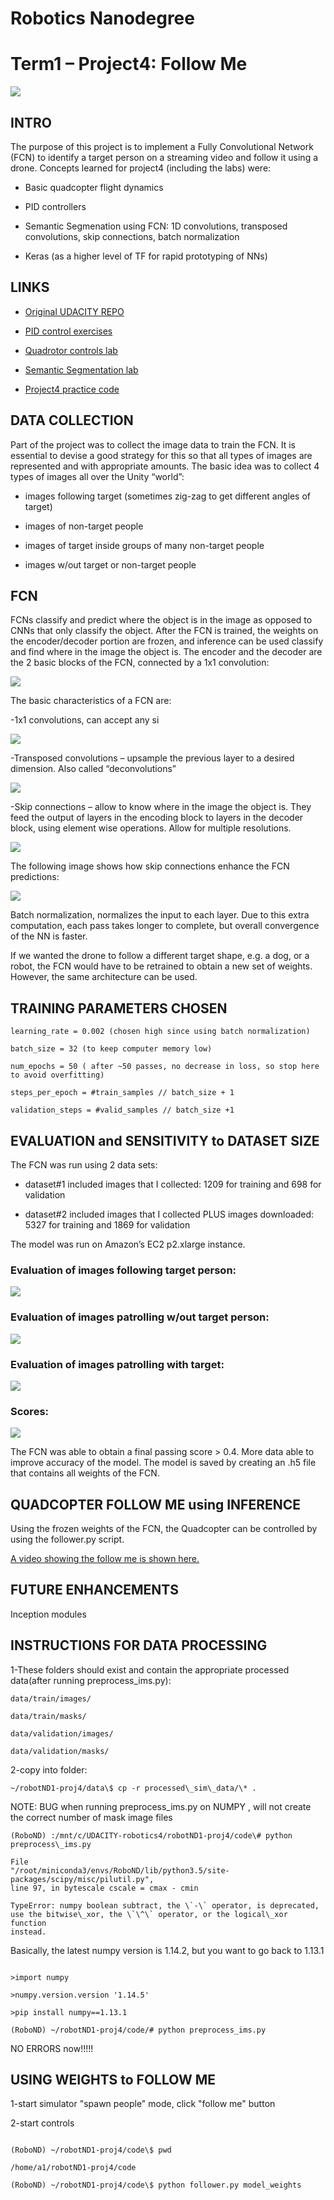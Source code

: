 # Robotics Nanodegree #

# Term1 – Project4: Follow Me #

![](./media/caudaz_followme_modelweights_720p_18to48sec_569x320p_10fps.gif)

## INTRO ##

The purpose of this project is to implement a Fully Convolutional
Network (FCN) to identify a target person on a streaming video and
follow it using a drone. Concepts learned for project4 (including the
labs) were:

* Basic quadcopter flight dynamics

* PID controllers

* Semantic Segmenation using FCN: 1D convolutions, transposed convolutions, skip connections, batch
normalization

* Keras (as a higher level of TF for rapid prototyping of NNs)

## LINKS ##

* [Original UDACITY REPO](https://github.com/udacity/RoboND-DeepLearning-Project)

* [PID control exercises](https://github.com/caudaz/robotND1-proj4_PID_control)

* [Quadrotor controls lab](https://github.com/caudaz/robotND1-proj4_Quadrotor_PID)

* [Semantic Segmentation lab](https://github.com/caudaz/robotND1-proj4_Segmentation_Lab)

* [Project4 practice code](https://google.com)

## DATA COLLECTION ##

Part of the project was to collect the image data to train the FCN. It
is essential to devise a good strategy for this so that all types of
images are represented and with appropriate amounts. The basic idea was
to collect 4 types of images all over the Unity “world”:

* images following target (sometimes zig-zag to get different angles of
target)

* images of non-target people

* images of target inside groups of many non-target people

* images w/out target or non-target people

## FCN ##

FCNs classify and predict where the object is in the image as opposed to
CNNs that only classify the object. After the FCN is trained, the
weights on the encoder/decoder portion are frozen, and inference can be
used classify and find where in the image the object is. The encoder and
the decoder are the 2 basic blocks of the FCN, connected by a 1x1
convolution:

![](./media/FCN_encoder_decoder.jpg)

The basic characteristics of a FCN are:

-1x1 convolutions, can accept any si

![](./media/1x1_convolution.jpg)

-Transposed convolutions – upsample the previous layer to a desired
dimension. Also called “deconvolutions”

![](./media/transposed_convolutions.jpg)

-Skip connections – allow to know where in the image the object is. They
feed the output of layers in the encoding block to layers in the decoder
block, using element wise operations. Allow for multiple resolutions.

![](./media/skip_connections.jpg)

The following image shows how skip connections enhance the FCN
predictions:

![](./media/FCN_comparison_vs_nonFCN.jpg)

Batch normalization, normalizes the input to each layer. Due to this
extra computation, each pass takes longer to complete, but overall
convergence of the NN is faster.

If we wanted the drone to follow a different target shape, e.g. a dog,
or a robot, the FCN would have to be retrained to obtain a new set of
weights. However, the same architecture can be used.

## TRAINING PARAMETERS CHOSEN ##

```
learning_rate = 0.002 (chosen high since using batch normalization)

batch_size = 32 (to keep computer memory low)

num_epochs = 50 ( after ~50 passes, no decrease in loss, so stop here
to avoid overfitting)

steps_per_epoch = #train_samples // batch_size + 1

validation_steps = #valid_samples // batch_size +1
```

## EVALUATION and SENSITIVITY to DATASET SIZE ##

The FCN was run using 2 data sets:

* dataset\#1 included images that I collected: 1209 for training and 698
for validation

* dataset\#2 included images that I collected PLUS images downloaded:
5327 for training and 1869 for validation

The model was run on Amazon’s EC2 p2.xlarge instance.

### Evaluation of images following target person: ###

![](./media/eval1.jpg)

### Evaluation of images patrolling w/out target person: ###

![](./media/eval2.jpg)

### Evaluation of images patrolling with target: ###

![](./media/eval3.jpg)

### Scores: ####

![](./media/scores.jpg)

The FCN was able to obtain a final passing score &gt; 0.4. More data
able to improve accuracy of the model. The model is saved by creating an
.h5 file that contains all weights of the FCN.

## QUADCOPTER FOLLOW ME using INFERENCE ##

Using the frozen weights of the FCN, the Quadcopter can be controlled by
using the follower.py script.

[A video showing the follow me is shown here.](./media/caudaz_followme_modelweights_720p.mp4)

## FUTURE ENHANCEMENTS ##

Inception modules

## INSTRUCTIONS FOR DATA PROCESSING ##

1-These folders should exist and contain the appropriate processed
data(after running preprocess\_ims.py):

```
data/train/images/

data/train/masks/

data/validation/images/

data/validation/masks/
```

2-copy into folder: 
```
~/robotND1-proj4/data\$ cp -r processed\_sim\_data/\* .
```

NOTE: BUG when running preprocess\_ims.py on NUMPY , will not create the
correct number of mask image files

```
(RoboND) :/mnt/c/UDACITY-robotics4/robotND1-proj4/code\# python
preprocess\_ims.py

File
"/root/miniconda3/envs/RoboND/lib/python3.5/site-packages/scipy/misc/pilutil.py",
line 97, in bytescale cscale = cmax - cmin

TypeError: numpy boolean subtract, the \`-\` operator, is deprecated,
use the bitwise\_xor, the \`\^\` operator, or the logical\_xor function
instead.
```

Basically, the latest numpy version is 1.14.2, but you want to go back
to 1.13.1
```

>import numpy

>numpy.version.version '1.14.5'

>pip install numpy==1.13.1

(RoboND) ~/robotND1-proj4/code/# python preprocess_ims.py
```

NO ERRORS now!!!!!

## USING WEIGHTS to FOLLOW ME ##

1-start simulator "spawn people" mode, click "follow me" button

2-start controls
```

(RoboND) ~/robotND1-proj4/code\$ pwd

/home/a1/robotND1-proj4/code

(RoboND) ~/robotND1-proj4/code\$ python follower.py model_weights
```
